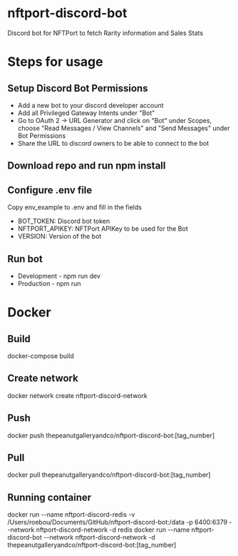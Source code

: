 # nftport-discord-bot
Discord bot for NFTPort to fetch Rarity information and Sales Stats

# Steps for usage

## Setup Discord Bot Permissions
- Add a new bot to your discord developer account
- Add all Privileged Gateway Intents under "Bot"
- Go to OAuth 2 -> URL Generator and click on "Bot" under Scopes, choose "Read Messages / View Channels" and "Send Messages" under Bot Permissions
- Share the URL to discord owners to be able to connect to the bot

## Download repo and run npm install

## Configure .env file
Copy env_example to .env and fill in the fields

- BOT_TOKEN: Discord bot token
- NFTPORT_APIKEY: NFTPort APIKey to be used for the Bot
- VERSION: Version of the bot

## Run bot
- Development - npm run dev
- Production - npm run

# Docker

## Build
docker-compose build

## Create network
docker network create nftport-discord-network

## Push
docker push thepeanutgalleryandco/nftport-discord-bot:[tag_number]

## Pull
docker pull thepeanutgalleryandco/nftport-discord-bot:[tag_number]

## Running container
docker run --name nftport-discord-redis -v /Users/roebou/Documents/GitHub/nftport-discord-bot:/data -p 6400:6379 --network nftport-discord-network -d redis
docker run --name nftport-discord-bot --network nftport-discord-network -d thepeanutgalleryandco/nftport-discord-bot:[tag_number]